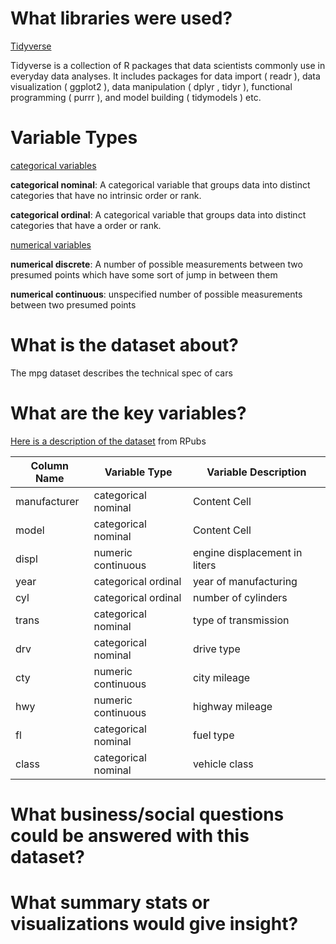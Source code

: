 # What libraries were used?

<ins> Tidyverse </ins>

Tidyverse is a collection of R packages that data scientists commonly use in everyday data analyses. It includes packages for data import ( readr ), data visualization ( ggplot2 ), data manipulation ( dplyr , tidyr ), functional programming ( purrr ), and model building ( tidymodels ) etc.

# Variable Types

<ins> categorical variables </ins>

**categorical nominal**: A categorical variable that groups data into distinct categories that have no intrinsic order or rank.

**categorical ordinal**: A categorical variable that groups data into distinct categories that have a order or rank.

<ins> numerical variables </ins>

**numerical discrete**: A number of possible measurements between two presumed points which have some sort of jump in between them

**numerical continuous**: unspecified number of possible measurements between two presumed points

# What is the dataset about?

The mpg dataset describes the technical spec of cars

# What are the key variables?

[Here is a description of the dataset](https://rpubs.com/shailesh/mpg-exploration) from RPubs

| Column Name  | Variable Type | Variable Description |
| ------------- | ------------- | ------------- |
| manufacturer  | categorical nominal  | Content Cell  |
| model  | categorical nominal  | Content Cell  |
| displ  | numeric continuous  | engine displacement in liters  |
| year  | categorical ordinal  | year of manufacturing  |
| cyl  | categorical ordinal  | number of cylinders  |
| trans  | categorical nominal  | type of transmission  |
| drv  | categorical nominal  | 	drive type  |
| cty  | numeric continuous  | city mileage |
| hwy  | numeric continuous  | highway mileage  |
| fl  | categorical nominal  | fuel type  |
| class  | categorical nominal  | vehicle class  |

# What business/social questions could be answered with this dataset?

# What summary stats or visualizations would give insight?
